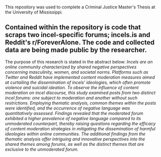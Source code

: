 This repository was used to complete a Criminal Justice Master's Thesis at the University of Mississippi. 

Contained within the repository is code that scraps two incel-specific forums; incels.is and Reddit's r/ForeverAlone.
The code and collected data are being made public by the researcher.
------------
The purpose of this research is stated in the abstract below:
  *Incels are an online community characterized by shared negative perspectives concerning masculinity, women, and societal norms. Platforms such as Twitter and Reddit have implemented content moderation measures aimed at curtailing the dissemination of incels' ideologies, which often promote violence and suicidal ideation. To observe the influence of content moderation on incel discourse, this study examined posts from two distinct incel forums: one subject to moderation and another without such restrictions. Employing thematic analysis, common themes within the posts were identified, and the occurrence of negative language was quantitatively assessed. Findings revealed that the moderated forum exhibited a higher prevalence of negative language compared to its unmoderated counterpart, thereby raising questions regarding the efficacy of content moderation strategies in mitigating the dissemination of harmful ideologies within online communities. The additional findings from the thematic analysis offer intriguing and innovative perspectives into the shared themes among forums, as well as the distinct themes that are exclusive to the unmoderated forum.* 
